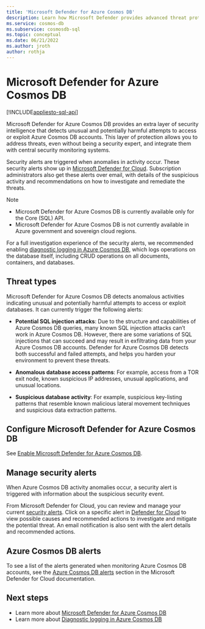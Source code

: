 ```yaml
---
title: 'Microsoft Defender for Azure Cosmos DB'
description: Learn how Microsoft Defender provides advanced threat protection on Azure Cosmos DB.
ms.service: cosmos-db
ms.subservice: cosmosdb-sql
ms.topic: conceptual
ms.date: 06/21/2022
ms.author: jroth
author: rothja
---
```


# Microsoft Defender for Azure Cosmos DB
[!INCLUDE[appliesto-sql-api](../includes/appliesto-sql-api.md)]

Microsoft Defender for Azure Cosmos DB provides an extra layer of security intelligence that detects unusual and potentially harmful attempts to access or exploit Azure Cosmos DB accounts. This layer of protection allows you to address threats, even without being a security expert, and integrate them with central security monitoring systems.

Security alerts are triggered when anomalies in activity occur. These security alerts show up in [Microsoft Defender for Cloud](https://azure.microsoft.com/services/security-center/). Subscription administrators also get these alerts over email, with details of the suspicious activity and recommendations on how to investigate and remediate the threats.

> [!NOTE]
>
> * Microsoft Defender for Azure Cosmos DB is currently available only for the Core (SQL) API.
> * Microsoft Defender for Azure Cosmos DB is not currently available in Azure government and sovereign cloud regions.

For a full investigation experience of the security alerts, we recommended enabling [diagnostic logging in Azure Cosmos DB](../monitor-cosmos-db.md), which logs operations on the database itself, including CRUD operations on all documents, containers, and databases.

## Threat types

Microsoft Defender for Azure Cosmos DB detects anomalous activities indicating unusual and potentially harmful attempts to access or exploit databases. It can currently trigger the following alerts:

- **Potential SQL injection attacks**: Due to the structure and capabilities of Azure Cosmos DB queries, many known SQL injection attacks can’t work in Azure Cosmos DB. However, there are some variations of SQL injections that can succeed and may result in exfiltrating data from your Azure Cosmos DB accounts. Defender for Azure Cosmos DB detects both successful and failed attempts, and helps you harden your environment to prevent these threats.

- **Anomalous database access patterns**: For example, access from a TOR exit node, known suspicious IP addresses, unusual applications, and unusual locations.

- **Suspicious database activity**: For example, suspicious key-listing patterns that resemble known malicious lateral movement techniques and suspicious data extraction patterns.

## Configure Microsoft Defender for Azure Cosmos DB

See [Enable Microsoft Defender for Azure Cosmos DB](../../defender-for-cloud/defender-for-databases-enable-cosmos-protections.md).

## Manage security alerts

When Azure Cosmos DB activity anomalies occur, a security alert is triggered with information about the suspicious security event. 

 From Microsoft Defender for Cloud, you can review and manage your current [security alerts](../../security-center/security-center-alerts-overview.md).  Click on a specific alert in [Defender for Cloud](https://portal.azure.com/#blade/Microsoft_Azure_Security/SecurityMenuBlade/0) to view possible causes and recommended actions to investigate and mitigate the potential threat. An email notification is also sent with the alert details and recommended actions.

## Azure Cosmos DB alerts

 To see a list of the alerts generated when monitoring Azure Cosmos DB accounts, see the [Azure Cosmos DB alerts](../../security-center/alerts-reference.md#alerts-azurecosmos) section in the Microsoft Defender for Cloud documentation.

## Next steps

* Learn more about [Microsoft Defender for Azure Cosmos DB](../../defender-for-cloud/concept-defender-for-cosmos.md)
* Learn more about [Diagnostic logging in Azure Cosmos DB](../cosmosdb-monitor-resource-logs.md)
